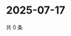 # 2025-07-17

共 0 条

<!-- BEGIN ZHIHUQUESTIONS -->
<!-- 最后更新时间 Thu Jul 17 2025 02:17:14 GMT+0800 (China Standard Time) -->

<!-- END ZHIHUQUESTIONS -->
